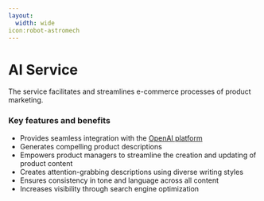 ```yaml
---
layout:
  width: wide
icon:robot-astromech
---
```


# AI Service

The service facilitates and streamlines e-commerce processes of product marketing.

### Key features and benefits

* Provides seamless integration with the [OpenAI platform](https://platform.openai.com/)
* Generates compelling product descriptions
* Empowers product managers to streamline the creation and updating of product content
* Creates attention-grabbing descriptions using diverse writing styles
* Ensures consistency in tone and language across all content
* Increases visibility through search engine optimization
